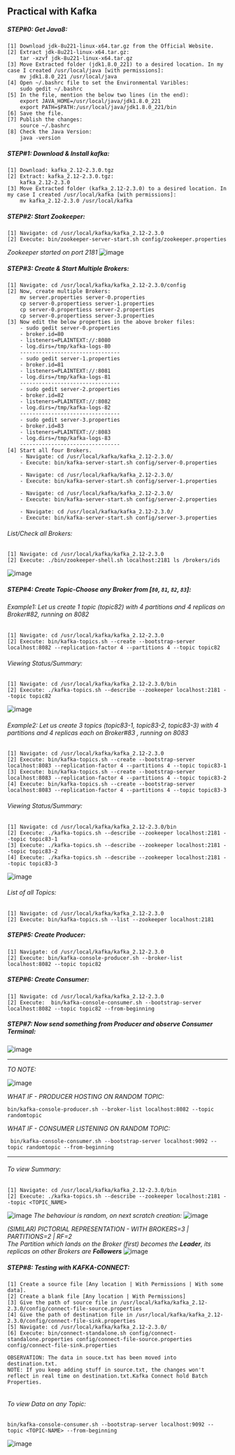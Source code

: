 ## Practical with Kafka

##### STEP#0: Get Java8:

```
[1] Download jdk-8u221-linux-x64.tar.gz from the Official Website.
[2] Extract jdk-8u221-linux-x64.tar.gz:
    tar -xzvf jdk-8u221-linux-x64.tar.gz
[3] Move Extracted folder (jdk1.8.0_221) to a desired location. In my case I created /usr/local/java [with permissions]:
    mv jdk1.8.0_221 /usr/local/java
[4] Open ~/.bashrc file to set the Environmental Varibles:
    sudo gedit ~/.bashrc	
[5] In the file, mention the below two lines (in the end):
    export JAVA_HOME=/usr/local/java/jdk1.8.0_221
    export PATH=$PATH:/usr/local/java/jdk1.8.0_221/bin
[6] Save the file.
[7] Publish the changes:
    source ~/.bashrc
[8] Check the Java Version: 
    java -version
```
##### STEP#1: Download & Install kafka:
```
[1] Download: kafka_2.12-2.3.0.tgz
[2] Extract: kafka_2.12-2.3.0.tgz:
    kafka_2.12-2.3.0
[3] Move Extracted folder (kafka_2.12-2.3.0) to a desired location. In my case I created /usr/local/kafka [with permissions]:
    mv kafka_2.12-2.3.0 /usr/local/kafka       
```
##### STEP#2: Start Zookeeper:
```
[1] Navigate: cd /usr/local/kafka/kafka_2.12-2.3.0
[2] Execute: bin/zookeeper-server-start.sh config/zookeeper.properties 
```
*Zookeeper started on port 2181*
![image](https://user-images.githubusercontent.com/45539698/66250650-2892d200-e763-11e9-9a29-2255515a6c16.png)


##### STEP#3: Create & Start Multiple Brokers:
```
[1] Navigate: cd /usr/local/kafka/kafka_2.12-2.3.0/config
[2] Now, create multiple Brokers:
    mv server.properties server-0.properties
    cp server-0.propertiess server-1.properties
    cp server-0.propertiess server-2.properties
    cp server-0.propertiess server-3.properties
[3] Now edit the below properties in the above broker files:
    - sudo gedit server-0.properties
    - broker.id=80
    - listeners=PLAINTEXT://:8080
    - log.dirs=/tmp/kafka-logs-80
    --------------------------------
    - sudo gedit server-1.properties
    - broker.id=81
    - listeners=PLAINTEXT://:8081
    - log.dirs=/tmp/kafka-logs-81
    --------------------------------
    - sudo gedit server-2.properties
    - broker.id=82
    - listeners=PLAINTEXT://:8082
    - log.dirs=/tmp/kafka-logs-82
    --------------------------------
    - sudo gedit server-3.properties
    - broker.id=83
    - listeners=PLAINTEXT://:8083
    - log.dirs=/tmp/kafka-logs-83
    --------------------------------
[4] Start all four Brokers.
    - Navigate: cd /usr/local/kafka/kafka_2.12-2.3.0/
    - Execute: bin/kafka-server-start.sh config/server-0.properties 
    
    - Navigate: cd /usr/local/kafka/kafka_2.12-2.3.0/
    - Execute: bin/kafka-server-start.sh config/server-1.properties 
    
    - Navigate: cd /usr/local/kafka/kafka_2.12-2.3.0/  
    - Execute: bin/kafka-server-start.sh config/server-2.properties 
    
    - Navigate: cd /usr/local/kafka/kafka_2.12-2.3.0/ 
    - Execute: bin/kafka-server-start.sh config/server-3.properties 

```
###### List/Check all Brokers: </br>
```
[1] Navigate: cd /usr/local/kafka/kafka_2.12-2.3.0 
[2] Execute: ./bin/zookeeper-shell.sh localhost:2181 ls /brokers/ids
```
![image](https://user-images.githubusercontent.com/45539698/66376861-21bbc780-e9ce-11e9-9b9f-9fb26b299e35.png)

##### STEP#4: Create Topic-Choose any Broker from [`80`, `81`, `82`, `83`]:
###### Example1: Let us create 1 topic (topic82) with 4 partitions and 4 replicas on Broker#82, running on 8082
```
[1] Navigate: cd /usr/local/kafka/kafka_2.12-2.3.0
[2] Execute: bin/kafka-topics.sh --create --bootstrap-server localhost:8082 --replication-factor 4 --partitions 4 --topic topic82
```
###### Viewing Status/Summary:
```
[1] Navigate: cd /usr/local/kafka/kafka_2.12-2.3.0/bin
[2] Execute: ./kafka-topics.sh --describe --zookeeper localhost:2181 --topic topic82
```
![image](https://user-images.githubusercontent.com/45539698/66378693-a52ae800-e9d1-11e9-9fa6-0a2922e131f5.png)

###### Example2: Let us create 3 topics (topic83-1, topic83-2, topic83-3) with 4 partitions and 4 replicas each on Broker#83 , running on 8083
```
[1] Navigate: cd /usr/local/kafka/kafka_2.12-2.3.0
[2] Execute: bin/kafka-topics.sh --create --bootstrap-server localhost:8083 --replication-factor 4 --partitions 4 --topic topic83-1
[3] Execute: bin/kafka-topics.sh --create --bootstrap-server localhost:8083 --replication-factor 4 --partitions 4 --topic topic83-2
[4] Execute: bin/kafka-topics.sh --create --bootstrap-server localhost:8083 --replication-factor 4 --partitions 4 --topic topic83-3
```
###### Viewing Status/Summary:
```
[1] Navigate: cd /usr/local/kafka/kafka_2.12-2.3.0/bin
[2] Execute: ./kafka-topics.sh --describe --zookeeper localhost:2181 --topic topic83-1
[3] Execute: ./kafka-topics.sh --describe --zookeeper localhost:2181 --topic topic83-2
[4] Execute: ./kafka-topics.sh --describe --zookeeper localhost:2181 --topic topic83-3
```
![image](https://user-images.githubusercontent.com/45539698/66378818-ef13ce00-e9d1-11e9-8263-83304b842c08.png)

###### List of all Topics: </br>
```
[1] Navigate: cd /usr/local/kafka/kafka_2.12-2.3.0 
[2] Execute: bin/kafka-topics.sh --list --zookeeper localhost:2181 
```
##### STEP#5: Create Producer:
```
[1] Navigate: cd /usr/local/kafka/kafka_2.12-2.3.0
[2] Execute: bin/kafka-console-producer.sh --broker-list localhost:8082 --topic topic82
```

##### STEP#6: Create Consumer:
```
[1] Navigate: cd /usr/local/kafka/kafka_2.12-2.3.0
[2] Execute:  bin/kafka-console-consumer.sh --bootstrap-server localhost:8082 --topic topic82 --from-beginning
```

##### STEP#7: Now send something from Producer and observe Consumer Terminal:

![image](https://user-images.githubusercontent.com/45539698/66397406-64df6000-e9f9-11e9-960b-11ff072ecc82.png)


<hr>

*TO NOTE:*

![image](https://user-images.githubusercontent.com/45539698/66397055-a9b6c700-e9f8-11e9-8a56-67df260572e4.png)


*WHAT IF - PRODUCER HOSTING ON RANDOM TOPIC:* </br>

```
bin/kafka-console-producer.sh --broker-list localhost:8082 --topic randomtopic
```



*WHAT IF - CONSUMER LISTENING ON RANDOM TOPIC:* </br>
```
 bin/kafka-console-consumer.sh --bootstrap-server localhost:9092 --topic randomtopic --from-beginning
```

<hr>

###### To view Summary: </br>
```
[1] Navigate: cd /usr/local/kafka/kafka_2.12-2.3.0/bin
[2] Execute: ./kafka-topics.sh --describe --zookeeper localhost:2181 --topic <TOPIC_NAME>
```
![image](https://user-images.githubusercontent.com/45539698/66251615-bb396e00-e76f-11e9-9285-3a9b240cf51d.png)
*The behaviour is random, on next scratch creation:*
![image](https://user-images.githubusercontent.com/45539698/66364684-3a18eb80-e9a8-11e9-866a-51d4c23e7c26.png)

*(SIMILAR) PICTORIAL REPRESENTATION - WITH BROKERS=3 | PARTITIONS=2 | RF=2* </br>
*The Partition which lands on the Broker (first) becomes the **Leader**, its replicas on other Brokers are **Followers***
![image](https://user-images.githubusercontent.com/45539698/66251920-52ec8b80-e773-11e9-8f60-876385469d94.png)

##### STEP#8: Testing with KAFKA-CONNECT:
```
[1] Create a source file [Any location | With Permissions | With some data].
[2] Create a blank file [Any location | With Permissions]
[3] Give the path of source file in /usr/local/kafka/kafka_2.12-2.3.0/config/connect-file-source.properties
[4] Give the path of destination file in /usr/local/kafka/kafka_2.12-2.3.0/config/connect-file-sink.properties
[5] Navigate: cd /usr/local/kafka/kafka_2.12-2.3.0/
[6] Execute: bin/connect-standalone.sh config/connect-standalone.properties config/connect-file-source.properties config/connect-file-sink.properties

OBSERVATION: The data in souce.txt has been moved into destination.txt.
NOTE: If you keep adding stuff in source.txt, the changes won't reflect in real time on destination.txt.Kafka Connect hold Batch Properties.
    
```  
###### To view Data on any Topic: </br>
```
bin/kafka-console-consumer.sh --bootstrap-server localhost:9092 --topic <TOPIC-NAME> --from-beginning
```
![image](https://user-images.githubusercontent.com/45539698/66253162-67378500-e781-11e9-8acf-10203f937f01.png)
